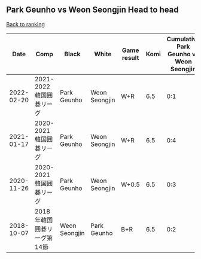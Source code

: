 ## Park Geunho vs Weon Seongjin Head to head

[Back to ranking](../../index.md)




| **Date** | **Comp** | **Black** | **White** | **Game result** | **Komi** | **Cumulative Park Geunho vs Weon Seongjin** | **Park Geunho streak** | **Weon Seongjin streak** | 
| --- | --- | --- | --- | --- | --- | --- | --- | --- |
| 2022-02-20 | 2021-2022韓国囲碁リーグ | Park Geunho | Weon Seongjin | W+R | 6.5 | 0:1 | 0 | 1 | 
| 2021-01-17 | 2020-2021韓国囲碁リーグ | Park Geunho | Weon Seongjin | W+R | 6.5 | 0:4 | 0 | 4 | 
| 2020-11-26 | 2020-2021韓国囲碁リーグ | Park Geunho | Weon Seongjin | W+0.5 | 6.5 | 0:3 | 0 | 3 | 
| 2018-10-07 | 2018年韓国囲碁リーグ第14節 | Weon Seongjin | Park Geunho | B+R | 6.5 | 0:2 | 0 | 2 |




